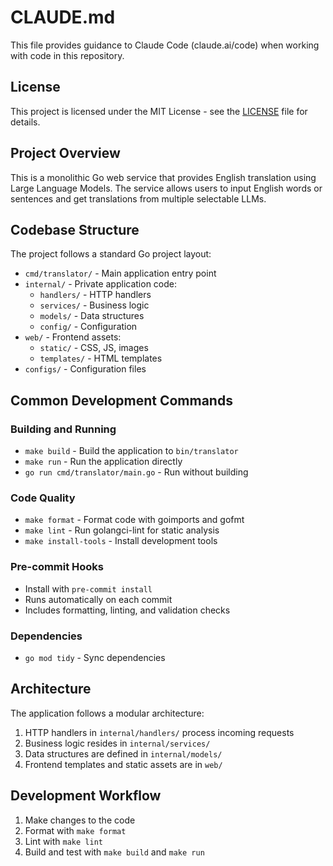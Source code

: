 # CLAUDE.md

This file provides guidance to Claude Code (claude.ai/code) when working with code in this repository.

## License

This project is licensed under the MIT License - see the [LICENSE](LICENSE) file for details.

## Project Overview

This is a monolithic Go web service that provides English translation using Large Language Models. The service allows users to input English words or sentences and get translations from multiple selectable LLMs.

## Codebase Structure

The project follows a standard Go project layout:

- `cmd/translator/` - Main application entry point
- `internal/` - Private application code:
  - `handlers/` - HTTP handlers
  - `services/` - Business logic
  - `models/` - Data structures
  - `config/` - Configuration
- `web/` - Frontend assets:
  - `static/` - CSS, JS, images
  - `templates/` - HTML templates
- `configs/` - Configuration files

## Common Development Commands

### Building and Running
- `make build` - Build the application to `bin/translator`
- `make run` - Run the application directly
- `go run cmd/translator/main.go` - Run without building

### Code Quality
- `make format` - Format code with goimports and gofmt
- `make lint` - Run golangci-lint for static analysis
- `make install-tools` - Install development tools

### Pre-commit Hooks
- Install with `pre-commit install`
- Runs automatically on each commit
- Includes formatting, linting, and validation checks

### Dependencies
- `go mod tidy` - Sync dependencies

## Architecture

The application follows a modular architecture:
1. HTTP handlers in `internal/handlers/` process incoming requests
2. Business logic resides in `internal/services/`
3. Data structures are defined in `internal/models/`
4. Frontend templates and static assets are in `web/`

## Development Workflow

1. Make changes to the code
2. Format with `make format`
3. Lint with `make lint`
4. Build and test with `make build` and `make run`
